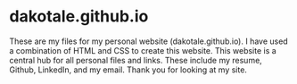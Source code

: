 # dakotale.github.io
These are my files for my personal website (dakotale.github.io).  I have used a combination of HTML and CSS to create this website.  This website is a central hub for all personal files and links.  These include my resume, Github, LinkedIn, and my email.  Thank you for looking at my site. 
